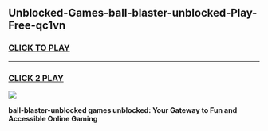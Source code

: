 
## Unblocked-Games-ball-blaster-unblocked-Play-Free-qc1vn
<h3>
<a href="https://premium76.site?title=ball-blaster-unblocked&ref=10A">CLICK TO PLAY</a></h3>
<hr>

<h3>
<a href="https://premium76.site?title=ball-blaster-unblocked&ref=10A">CLICK 2 PLAY</a>
  
</h3>

<a href="https://premium76.site?title=ball-blaster-unblocked&ref=10A"><img src="https://clearcache.store/games.png"></a>


**ball-blaster-unblocked games unblocked: Your Gateway to Fun and Accessible Online Gaming**
